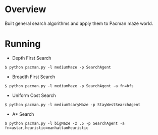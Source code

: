 # Overview
Built general search algorithms and apply them to Pacman maze world.

# Running
* Depth First Search
```
$ python pacman.py -l mediumMaze -p SearchAgent
```

* Breadth First Search
```
$ python pacman.py -l mediumMaze -p SearchAgent -a fn=bfs
```

* Uniform Cost Search
```
$ python pacman.py -l mediumScaryMaze -p StayWestSearchAgent
```

* A* Search
```
$ python pacman.py -l bigMaze -z .5 -p SearchAgent -a fn=astar,heuristic=manhattanHeuristic
```